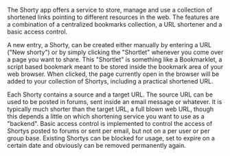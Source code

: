 The Shorty app offers a service to store, manage and use a collection of shortened links pointing to different resources in the web. The features are a combination of a centralized bookmarks collection, a URL shortener and a basic access control.


A new entry, a Shorty, can be created either manually by entering a URL ("New shorty") or by simply clicking the "Shortlet" whenever you come over a page you want to share. This "Shortlet" is something like a Bookmarklet, a script based bookmark meant to be stored inside the bookmark area of your web browser. When clicked, the page currently open in the browser will be added to your collection of Shortys, including a practical shortened URL.


Each Shorty contains a source and a target URL. The source URL can be used to be posted in forums, sent inside an email message or whatever. It is typically much shorter than the target URL, a full blown web URL, though this depends a little on which shortening service you want to use as a "backend". Basic access control is implemented to control the access of Shortys posted to forums or sent per email, but not on a per user or per group base. Existing Shortys can be blocked for usage, set to expire on a certain date and obviously can be removed permanently again.

